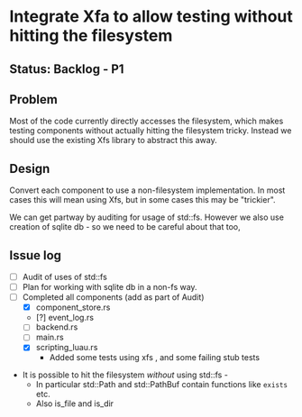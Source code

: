 # Integrate Xfa to allow testing without hitting the filesystem

## Status: Backlog - P1

## Problem 

Most of the code currently directly accesses the filesystem, which makes testing components without actually hitting the filesystem tricky.
Instead we should use the existing Xfs library to abstract this away.

## Design

Convert each component to use a non-filesystem implementation.
In most cases this will mean using Xfs, but in some cases this may be "trickier".

We can get partway by auditing for usage of std::fs. 
However we also use creation of sqlite db - so we need to be careful about that too,

## Issue log

* [ ] Audit of uses of std::fs
* [ ] Plan for working with sqlite db in a non-fs way.
* [ ] Completed all components (add as part of Audit)
  * [X] component_store.rs
  * [?] event_log.rs
  * [ ] backend.rs
  * [ ] main.rs
  * [X] scripting_luau.rs
    * Added some tests using xfs , and some failing stub tests 


* It is possible to hit the filesystem _without_ using std::fs - 
  * In particular std::Path and std::PathBuf contain functions like `exists` etc.
  * Also is_file and is_dir


